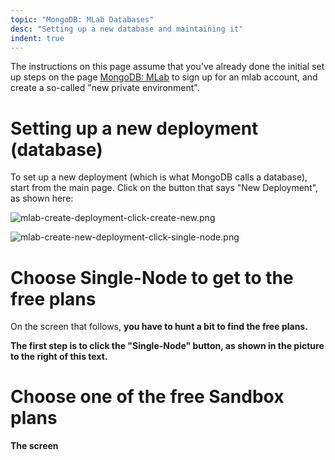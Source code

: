 ```yaml
---
topic: "MongoDB: MLab Databases"
desc: "Setting up a new database and maintaining it"
indent: true
---
```


<div style="display:none;">
https://pconrad-webapps.github.io/topics/mongodb_mlab_databases
</div>

The instructions on this page assume that you've already done the initial set up steps on the page [MongoDB: MLab](/topics/mongodb_mlab/)
to sign up for an mlab account, and create a so-called "new private environment".

# Setting up a new deployment (database)

To set up a new deployment (which is what MongoDB calls a database), start from the main page.  Click on the button that says "New Deployment", as shown here:

![mlab-create-deployment-click-create-new.png](mlab-create-deployment-click-create-new.png)

<div style="float:right: width:300px;" markdown="1">

![mlab-create-new-deployment-click-single-node.png](mlab-create-new-deployment-click-single-node.png)

</div>



# Choose Single-Node to get to the free plans

On the screen that follows, <b>you have to hunt a bit<b> to find the <b>free</b> plans.

The first step is to click the "Single-Node" button, as shown in the picture to the right of this text.

# Choose one of the free Sandbox plans

The screen 

